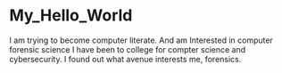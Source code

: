 # My_Hello_World
I am trying to become computer literate. And am Interested in computer forensic science 
I have been to college for compter science and cybersecurity. I found out what avenue interests me, forensics.
